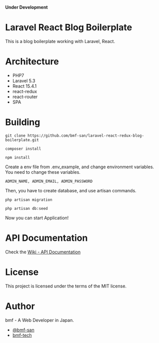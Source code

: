 **Under Development**

# Laravel React Blog Boilerplate
This is a blog boilerplate working with Laravel, React.

# Architecture
* PHP7
* Laravel 5.3
* React 15.4.1
* react-redux
* react-router
* SPA

# Building
```
git clone https://github.com/bmf-san/laravel-react-redux-blog-boilerplate.git
```

```
composer install
```

```
npm install
```

Create a env file from .env_example, and change environment variables.
You need to change these variables.

```
ADMIN_NAME, ADMIN_EMAIL, ADMIN_PASSWORD
```

Then, you have to create database, and use artisan commands.

```
php artisan migration
```

```
php artisan db:seed
```

Now you can start Application!

# API Documentation
Check the [Wiki - API Documentation](https://github.com/bmf-san/laravel-react-blog-boilerplate/wiki/API-Documentation)

# License
This project is licensed under the terms of the MIT license.

# Author
bmf - A Web Developer in Japan.
* [@bmf-san](https://twitter.com/bmf_san)
* [bmf-tech](http://bmf-tech.com/)

